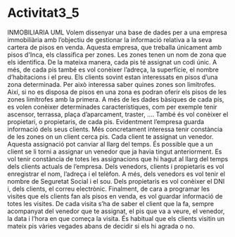 # Activitat3_5
INMOBILIARIA UML
Volem dissenyar una base de dades per a una empresa immobiliària amb l’objectiu de gestionar la informació relativa a la seva cartera de pisos en venda.
Aquesta empresa, que treballa únicament amb pisos d'Inca, els classifica per zones. Les zones tenen un nom de zona que els identifica. De la mateixa manera, cada pis té assignat un codi únic. A més, de cada pis també es vol conèixer l’adreça, la superfície, el nombre d’habitacions i el preu.
Els clients sovint estan interessats en pisos d’una zona determinada. Per això interessa saber quines zones son limítrofes. Així, si no es disposa de pisos en una zona es podran oferir els pisos de les zones limítrofes amb la primera.
A més de les dades bàsiques de cada pis, es volen conèixer determinades característiques, com per exemple tenir ascensor, terrassa, plaça d’aparcament, traster, .... També és vol conèixer el propietari, o propietaris, de cada pis.
Evidentment l’empresa guarda informació dels seus clients. Més concretament interessa tenir constància de les zones on un client cerca pis.
Cada client te assignat un venedor. Aquesta assignació pot canviar al llarg del temps. És possible que a un client se li torni a assignar un venedor que ja havia tingut anteriorment. Es vol tenir constància de totes les assignacions que hi hagut al llarg del temps dels clients actuals de l’empresa.
Dels venedors, clients i propietaris es vol enregistrar el nom, l’adreça i el telèfon. A més, dels venedors es vol tenir el nombre de Seguretat Social i el sou. Dels propietaris es vol conèixer el DNI i, dels clients, el correu electrònic.
Finalment, de cara a programar les visites que els clients fan als pisos en venda, es vol guardar informació de totes les visites. De cada visita s’ha de saber el client que la fa, sempre acompanyat del venedor que te assignat, el pis que va a veure, el venedor, la data i l’hora en que começa la visita. És habitual que els clients visitin un mateix pis vàries vegades abans de decidir si els hi agrada o no.
